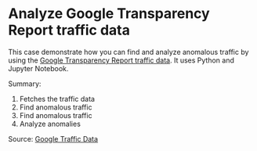 # Analyze Google Transparency Report traffic data

This case demonstrate how you can find and analyze anomalous traffic by using
the
[Google Transparency Report traffic data](https://transparencyreport.google.com/traffic/overview).
It uses Python and Jupyter Notebook.

Summary:

1. Fetches the traffic data
2. Find anomalous traffic
3. Find anomalous traffic
4. Analyze anomalies

Source:
[Google Traffic Data](https://github.com/Jigsaw-Code/net-analysis/tree/master/netanalysis/traffic)

